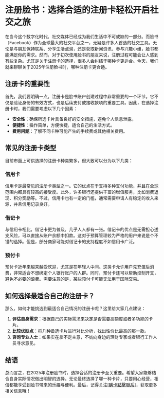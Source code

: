 # 注册脸书：选择合适的注册卡轻松开启社交之旅

在当今这个数字化时代，社交媒体已经成为我们生活中不可或缺的一部分。而脸书（Facebook）作为全球最大的社交平台之一，无疑是许多人首选的社交工具。无论是与朋友保持联系、分享生活点滴，还是获取新闻资讯、参与兴趣小组，脸书都能满足你的需求。然而，对于初次使用脸书的朋友来说，注册过程可能会让人感到有些复杂。尤其是关于注册卡的选择，很多人会纠结于哪种卡更适合。今天，我们就来聊聊关于2025年注册脸书时，哪种注册卡更合适。

## 注册卡的重要性

首先，我们要明确一点，注册卡是脸书账户创建过程中非常重要的一个环节。它不仅是验证身份的有效方式，也是后续支付或接收款项的重要工具。因此，在选择注册卡时，我们需要考虑以下几个因素：

- **安全性**：确保所选卡片具备良好的安全措施，避免个人信息泄露。
- **便捷性**：操作简单，方便快捷，适合自己的生活方式。
- **费用问题**：了解不同卡种可能产生的手续费或其他相关费用。

## 常见的注册卡类型

目前市面上可供选择的注册卡种类繁多，但大致可以分为以下几类：

### 信用卡

信用卡是最常见的注册卡类型之一。它的优点在于支持多种支付功能，并且在全球范围内都具有较高的接受度。此外，许多银行还提供丰富的增值服务，比如消费返现、积分奖励等。不过，信用卡也有一定的门槛，通常需要申请人有稳定的收入来源，并且信用记录良好。

### 借记卡

与信用卡相比，借记卡更为普及，几乎人人都有一张。借记卡的优点是无需担心透支风险，可以直接从账户余额中扣款。这对于预算管理较为严格的用户来说是个不错的选择。但是，部分商家可能对借记卡的支持程度不如信用卡广泛。

### 预付卡

预付卡近年来越来越受欢迎，尤其是在年轻人中间。这类卡允许用户先充值后消费，非常适合不想绑定个人银行账户的人群。同时，预付卡还可以帮助控制开支，避免不必要的浪费。需要注意的是，某些预付卡可能无法用于国际交易。

## 如何选择最适合自己的注册卡？

那么，如何才能挑选到最适合自己情况的注册卡呢？这里给大家几点建议：

1. **评估自身需求**：根据自己的实际需求来决定是否需要高额度或者多功能的卡片。
2. **比较优缺点**：将几种备选卡片进行对比分析，找出性价比最高的那一款。
3. **咨询专业人士**：如果实在拿不定主意，不妨向身边的理财专家或者银行工作人员寻求意见。

## 结语

总而言之，在2025年注册脸书时，选择合适的注册卡至关重要。希望大家能够结合自身实际情况做出明智的选择。无论最终选择了哪一种卡片，只要用心经营，相信都能享受到脸书带来的乐趣与便利。最后，记得关注[[購卡點擊聯系](https://t.me/s/esim1088)]，获取更多相关信息哦！